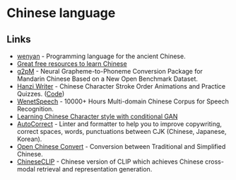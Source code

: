 # Chinese language

## Links

- [wenyan](https://github.com/wenyan-lang/wenyan) - Programming language for the ancient Chinese.
- [Great free resources to learn Chinese](https://www.reddit.com/r/ChineseLanguage/comments/918c3b/free_rescources_for_beginners_and_advanced/)
- [g2pM](https://arxiv.org/abs/2004.03136) - Neural Grapheme-to-Phoneme Conversion Package for Mandarin Chinese Based on a New Open Benchmark Dataset.
- [Hanzi Writer](https://hanziwriter.org/) - Chinese Character Stroke Order Animations and Practice Quizzes. ([Code](https://github.com/chanind/hanzi-writer))
- [WenetSpeech](https://github.com/wenet-e2e/WenetSpeech) - 10000+ Hours Multi-domain Chinese Corpus for Speech Recognition.
- [Learning Chinese Character style with conditional GAN](https://github.com/kaonashi-tyc/zi2zi)
- [AutoCorrect](https://github.com/huacnlee/autocorrect) - Linter and formatter to help you to improve copywriting, correct spaces, words, punctuations between CJK (Chinese, Japanese, Korean).
- [Open Chinese Convert](https://github.com/BYVoid/OpenCC) - Conversion between Traditional and Simplified Chinese.
- [ChineseCLIP](https://github.com/OFA-Sys/Chinese-CLIP) - Chinese version of CLIP which achieves Chinese cross-modal retrieval and representation generation.
